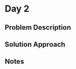 # Day 2

## Problem Description

<!-- Add problem description here -->

## Solution Approach

<!-- Add your solution approach here -->

## Notes

<!-- Add any additional notes here -->
